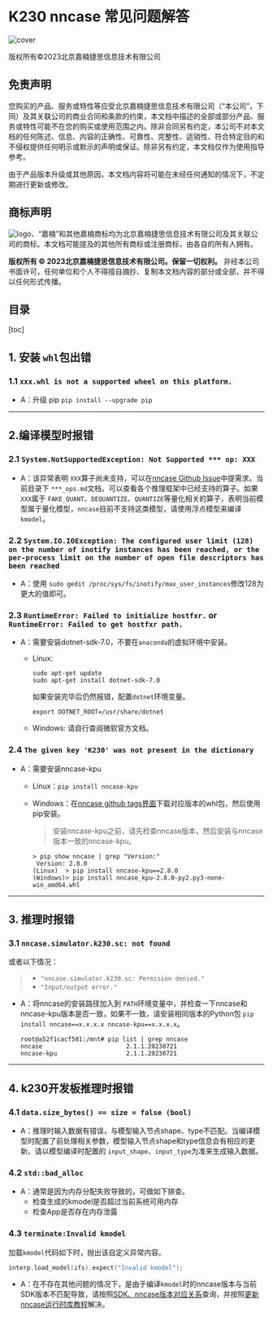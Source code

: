 # K230 nncase 常见问题解答

![cover](images/canaan-cover.png)

版权所有©2023北京嘉楠捷思信息技术有限公司

<div style="page-break-after:always"></div>

## 免责声明

您购买的产品、服务或特性等应受北京嘉楠捷思信息技术有限公司（“本公司”，下同）及其关联公司的商业合同和条款的约束，本文档中描述的全部或部分产品、服务或特性可能不在您的购买或使用范围之内。除非合同另有约定，本公司不对本文档的任何陈述、信息、内容的正确性、可靠性、完整性、适销性、符合特定目的和不侵权提供任何明示或默示的声明或保证。除非另有约定，本文档仅作为使用指导参考。

由于产品版本升级或其他原因，本文档内容将可能在未经任何通知的情况下，不定期进行更新或修改。

## 商标声明

![logo](images/logo.png)、“嘉楠”和其他嘉楠商标均为北京嘉楠捷思信息技术有限公司及其关联公司的商标。本文档可能提及的其他所有商标或注册商标，由各自的所有人拥有。

**版权所有 © 2023北京嘉楠捷思信息技术有限公司。保留一切权利。**
非经本公司书面许可，任何单位和个人不得擅自摘抄、复制本文档内容的部分或全部，并不得以任何形式传播。

<div style="page-break-after:always"></div>

## 目录

[toc]

## 1. 安装 `whl`包出错

### 1.1 `xxx.whl is not a supported wheel on this platform.`

- A：升级 pip `pip install --upgrade pip`

---

## 2.编译模型时报错

### 2.1 `System.NotSupportedException: Not Supported *** op: XXX`

- A：该异常表明 `XXX`算子尚未支持，可以在[nncase Github Issue](https://github.com/kendryte/nncase/issues)中提需求。当前目录下 `***_ops.md`文档，可以查看各个推理框架中已经支持的算子。如果 `XXX`属于 `FAKE_QUANT`、`DEQUANTIZE`、`QUANTIZE`等量化相关的算子，表明当前模型属于量化模型，`nncase`目前不支持这类模型，请使用浮点模型来编译 `kmodel`。

### 2.2 `System.IO.IOException: The configured user limit (128) on the number of inotify instances has been reached, or the per-process limit on the number of open file descriptors has been reached`

- A：使用 `sudo gedit /proc/sys/fs/inotify/max_user_instances`修改128为更大的值即可。

### 2.3 `RuntimeError: Failed to initialize hostfxr.` or `RuntimeError: Failed to get hostfxr path.`

- A：需要安装dotnet-sdk-7.0，不要在`anaconda`的虚拟环境中安装。
  - Linux:

    ```shell
    sudo apt-get update
    sudo apt-get install dotnet-sdk-7.0
    ```

    如果安装完毕后仍然报错，配置`dotnet`环境变量。

    ```shell
    export DOTNET_ROOT=/usr/share/dotnet
    ```

  - Windows: 请自行查阅微软官方文档。

### 2.4 `The given key 'K230' was not present in the dictionary`

- A：需要安装nncase-kpu

  - Linux：`pip install nncase-kpu`
  - Windows：在[nncase github tags界面](https://github.com/kendryte/nncase/tags)下载对应版本的whl包，然后使用pip安装。

    > 安装nncase-kpu之前，请先检查nncase版本，然后安装与nncase版本一致的nncase-kpu。

    ```shell
    > pip show nncase | grep "Version:"
     Version: 2.8.0
    (Linux)  > pip install nncase-kpu==2.8.0
    (Windows)> pip install nncase_kpu-2.8.0-py2.py3-none-win_amd64.whl
    ```

---

## 3. 推理时报错

### 3.1 `nncase.simulator.k230.sc: not found`

或者以下情况：

> - `"nncase.simulator.k230.sc: Permision denied."`
> - `"Input/output error."`

- A：将nncase的安装路径加入到 `PATH`环境变量中，并检查一下nncase和nncase-kpu版本是否一致，如果不一致，请安装相同版本的Python包 `pip install nncase==x.x.x.x nncase-kpu==x.x.x.x`。

  ```shell
  root@a52f1cacf581:/mnt# pip list | grep nncase
  nncase                       2.1.1.20230721
  nncase-kpu                   2.1.1.20230721
  ```

---

## 4. k230开发板推理时报错

### 4.1 `data.size_bytes() == size = false (bool)`

- A：推理时输入数据有错误，与模型输入节点shape、type不匹配。当编译模型时配置了前处理相关参数，模型输入节点shape和type信息会有相应的更新。请以模型编译时配置的 `input_shape`、`input_type`为准来生成输入数据。

### 4.2 `std::bad_alloc`

- A：通常是因为内存分配失败导致的，可做如下排查。
  - 检查生成的kmodel是否超过当前系统可用内存
  - 检查App是否存在内存泄露

### 4.3 `terminate:Invalid kmodel`

加载`kmodel`代码如下时，抛出该自定义异常内容。

```CPP
interp.load_model(ifs).expect("Invalid kmodel");
```

- A：在不存在其他问题的情况下，是由于编译`kmodel`时的nncase版本与当前SDK版本不匹配导致，请按照[SDK、nncase版本对应关系](./K230_SDK_nncase版本对应关系.md)查询，并按照[更新nncase运行时库教程](./K230_SDK更新nncase运行时库指南.md)解决。
